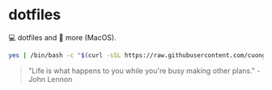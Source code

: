 # dotfiles

💻 dotfiles and 🦄 more (MacOS).

```sh
yes | /bin/bash -c "$(curl -sSL https://raw.githubusercontent.com/cuongndc9/dotfiles/main/installation.sh)"
```


<!-- INSPIRATIONAL_QUOTE_START -->
> "Life is what happens to you while you're busy making other plans." - John Lennon
<!-- INSPIRATIONAL_QUOTE_END -->
